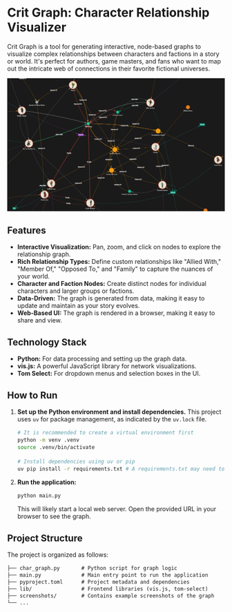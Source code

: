 # Crit Graph: Character Relationship Visualizer

Crit Graph is a tool for generating interactive, node-based graphs to visualize complex relationships between characters and factions in a story or world. It's perfect for authors, game masters, and fans who want to map out the intricate web of connections in their favorite fictional universes.

![Character Relationship Graph](screenshots/graph_screenshot.jpg)

## Features

*   **Interactive Visualization:** Pan, zoom, and click on nodes to explore the relationship graph.
*   **Rich Relationship Types:** Define custom relationships like "Allied With," "Member Of," "Opposed To," and "Family" to capture the nuances of your world.
*   **Character and Faction Nodes:** Create distinct nodes for individual characters and larger groups or factions.
*   **Data-Driven:** The graph is generated from data, making it easy to update and maintain as your story evolves.
*   **Web-Based UI:** The graph is rendered in a browser, making it easy to share and view.

## Technology Stack

*   **Python:** For data processing and setting up the graph data.
*   **vis.js:** A powerful JavaScript library for network visualizations.
*   **Tom Select:** For dropdown menus and selection boxes in the UI.

## How to Run

1.  **Set up the Python environment and install dependencies.**
    This project uses `uv` for package management, as indicated by the `uv.lock` file.
    ```bash
    # It is recommended to create a virtual environment first
    python -m venv .venv
    source .venv/bin/activate
    
    # Install dependencies using uv or pip
    uv pip install -r requirements.txt # A requirements.txt may need to be generated
    ```

2.  **Run the application:**
    ```bash
    python main.py
    ```
    This will likely start a local web server. Open the provided URL in your browser to see the graph.

## Project Structure

The project is organized as follows:

```
├── char_graph.py       # Python script for graph logic
├── main.py             # Main entry point to run the application
├── pyproject.toml      # Project metadata and dependencies
├── lib/                # Frontend libraries (vis.js, tom-select)
├── screenshots/        # Contains example screenshots of the graph
└── ...
```
